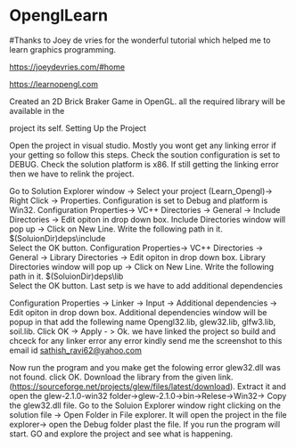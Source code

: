 # OpenglLearn

#Thanks to Joey de vries for the wonderful tutorial which helped me to learn graphics programming.

https://joeydevries.com/#home

https://learnopengl.com

Created an 2D Brick Braker Game in OpenGL. all the required library will be available in the

project its self. Setting Up the Project

Open the project in visual studio.
Mostly you wont get any linking error if your getting so follow this steps.
Check the soution configuration is set to DEBUG.
Check the solution platform is x86.
If still getting the linking error then we have to relink the project.

Go to Solution Explorer window -> Select your project (Learn_Opengl)-> Right Click -> Properties.
Configuration is set to Debug and platform is Win32.
Configuration Properties-> VC++ Directories -> General -> Include Directories -> Edit opiton in drop down box.
Include Directories window will pop up -> Click on New Line.
Write the following path in it.
$(SoluionDir)deps\include\
Select the OK button.
Configuration Properties-> VC++ Directories -> General -> Library Directories -> Edit opiton in drop down box.
Library Directories window will pop up -> Click on New Line.
Write the following path in it.
$(SoluionDir)deps\lib\
Select the OK button.
Last setp is we have to add additional dependencies

Configuration Properties -> Linker -> Input -> Additional dependencies -> Edit opiton in drop down box.
Additional dependencies window will be popup in that add the follewing name
Opengl32.lib, glew32.lib, glfw3.lib, soil.lib.
Click OK -> Apply - > Ok.
we have linked the project so build and chceck for any linker error any error kindly send me the screenshot to this email id sathish_ravi62@yahoo.com

Now run the program and you make get the folowing error glew32.dll was not found. click OK.
Download the library from the given link. (https://sourceforge.net/projects/glew/files/latest/download).
Extract it and open the glew-2.1.0-win32 folder->glew-2.1.0->bin->Relese->Win32-> Copy the glew32.dll file.
Go to the Soluion Explorer window right clicking on the solution file -> Open Folder in File explorer.
It will open the project in the file explorer-> open the Debug folder plast the file.
If you run the program will start. GO and explore the project and see what is happening.
